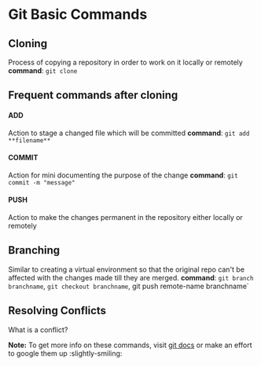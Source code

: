 # Git Basic Commands

Cloning
---
Process of copying a repository in order to work on it locally or remotely
**command**: `git clone` 

Frequent commands after cloning
---
#### ADD
Action to stage a changed file which will be committed
**command**: `git add **filename**`
#### COMMIT
Action for mini documenting the purpose of the change
**command**: `git commit -m "message"`
#### PUSH
Action to make the changes permanent in the repository either locally or remotely

Branching
---
Similar to creating a virtual environment so that the original repo can't be affected with the changes made till they are merged.
**command**: `git branch branchname`, `git checkout branchname`, git push remote-name branchname`

Resolving Conflicts
---
What is a conflict?
<p></p>

**Note:** To get more info on these commands, visit [git docs](https://git-scm.com/docs) or make an effort to google them up :slightly-smiling:

